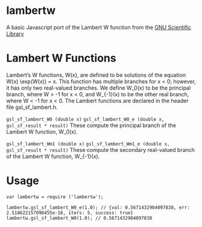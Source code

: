 # lambertw
A basic Javascript port of the Lambert W function from the [GNU Scientific Library](https://www.gnu.org/software/gsl/)


# Lambert W Functions


Lambert’s W functions, W(x), are defined to be solutions of the equation W(x) \exp(W(x)) = x. This function has multiple branches for x < 0; however, it has only two real-valued branches. We define W_0(x) to be the principal branch, where W > -1 for x < 0, and W_{-1}(x) to be the other real branch, where W < -1 for x < 0. The Lambert functions are declared in the header file gsl_sf_lambert.h.

`gsl_sf_lambert_W0 (double x)`
`gsl_sf_lambert_W0_e (double x, gsl_sf_result * result)`
These compute the principal branch of the Lambert W function, W_0(x).

`gsl_sf_lambert_Wm1 (double x)`
`gsl_sf_lambert_Wm1_e (double x, gsl_sf_result * result)`
These compute the secondary real-valued branch of the Lambert W function, W_{-1}(x).


# Usage
```
var lambertw = require ('lambertw');

lambertw.gsl_sf_lambert_W0_e(1.0); // {val: 0.5671432904097838, err: 2.518622157098455e-16, iters: 5, success: true}
lambertw.gsl_sf_lambert_W0(1.0); // 0.5671432904097838

```